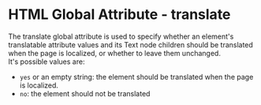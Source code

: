 # HTML Global Attribute - translate

The translate global attribute is used to specify whether an element's translatable attribute values and its Text node children should be translated when the page is localized, or whether to leave them unchanged.<br>
It's possible values are:
- `yes` or an empty string: the element should be translated when the page is localized.
- `no`: the element should not be translated